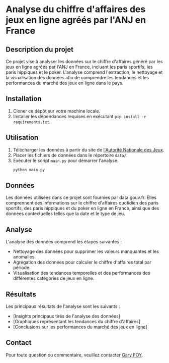 # Analyse du chiffre d'affaires des jeux en ligne agréés par l'ANJ en France

## Description du projet
Ce projet vise à analyser les données sur le chiffre d'affaires généré par les jeux en ligne agréés par l'ANJ en France, incluant les paris sportifs, les paris hippiques et le poker. L'analyse comprend l'extraction, le nettoyage et la visualisation des données afin de comprendre les tendances et les performances du marché des jeux en ligne dans le pays.

## Installation
1. Cloner ce dépôt sur votre machine locale.
2. Installer les dépendances requises en exécutant `pip install -r requirements.txt`.

## Utilisation
1. Télécharger les données à partir du site de [l'Autorité Nationale des Jeux](https://anj.fr/open-data-anj).
2. Placer les fichiers de données dans le répertoire `data/`.
3. Exécuter le script `main.py` pour démarrer l'analyse.
   ```bash
   python main.py

## Données
Les données utilisées dans ce projet sont fournies par data.gouv.fr. Elles comprennent des informations sur le chiffre d'affaires quotidien des paris sportifs, des paris hippiques et du poker en ligne en France, ainsi que des données contextuelles telles que la date et le type de jeu.

## Analyse
L'analyse des données comprend les étapes suivantes :
- Nettoyage des données pour supprimer les valeurs manquantes et les anomalies.
- Agrégation des données pour calculer le chiffre d'affaires total par période.
- Visualisation des tendances temporelles et des performances des différentes catégories de jeux en ligne.

## Résultats
Les principaux résultats de l'analyse sont les suivants :
- [Insights principaux tirés de l'analyse des données]
- [Graphiques représentant les tendances du chiffre d'affaires]
- [Conclusions sur les performances du marché des jeux en ligne]


## Contact
Pour toute question ou commentaire, veuillez contacter [Gary FOY](mailto:garyfoy@hotmail.fr).
